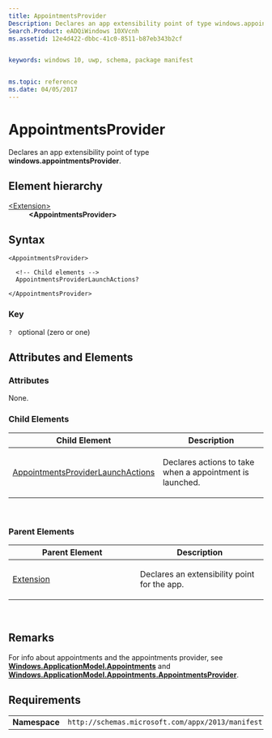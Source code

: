 ```yaml
---
title: AppointmentsProvider
Description: Declares an app extensibility point of type windows.appointmentsProvider.
Search.Product: eADQiWindows 10XVcnh
ms.assetid: 12e4d422-dbbc-41c0-8511-b87eb343b2cf


keywords: windows 10, uwp, schema, package manifest


ms.topic: reference
ms.date: 04/05/2017
---
```


# AppointmentsProvider




Declares an app extensibility point of type **windows.appointmentsProvider**.

## Element hierarchy

<dl>
<dt><a href="element-extension.md">&lt;Extension&gt;</a></dt>
<dd><b>&lt;AppointmentsProvider&gt;</b></dd>
</dl>

## Syntax

``` syntax
<AppointmentsProvider>

  <!-- Child elements -->
  AppointmentsProviderLaunchActions?

</AppointmentsProvider>
```

### Key

`?`   optional (zero or one)

## Attributes and Elements


### Attributes

None.

### Child Elements

<table>
<colgroup>
<col width="50%" />
<col width="50%" />
</colgroup>
<thead>
<tr class="header">
<th>Child Element</th>
<th>Description</th>
</tr>
</thead>
<tbody>
<tr class="odd">
<td><a href="element-appointmentsproviderlaunchactions.md">AppointmentsProviderLaunchActions</a> </td>
<td><p>Declares actions to take when a appointment is launched.</p></td>
</tr>
</tbody>
</table>

 

### Parent Elements

<table>
<colgroup>
<col width="50%" />
<col width="50%" />
</colgroup>
<thead>
<tr class="header">
<th>Parent Element</th>
<th>Description</th>
</tr>
</thead>
<tbody>
<tr class="odd">
<td><a href="element-extension.md">Extension</a> </td>
<td><p>Declares an extensibility point for the app.</p></td>
</tr>
</tbody>
</table>

 

## Remarks

For info about appointments and the appointments provider, see [**Windows.ApplicationModel.Appointments**](/uwp/api/Windows.ApplicationModel.Appointments) and [**Windows.ApplicationModel.Appointments.AppointmentsProvider**](/uwp/api/Windows.ApplicationModel.Appointments.AppointmentsProvider).

## Requirements

|               |                                                             |
|---------------|-------------------------------------------------------------|
| **Namespace** | `http://schemas.microsoft.com/appx/2013/manifest` |

 

 